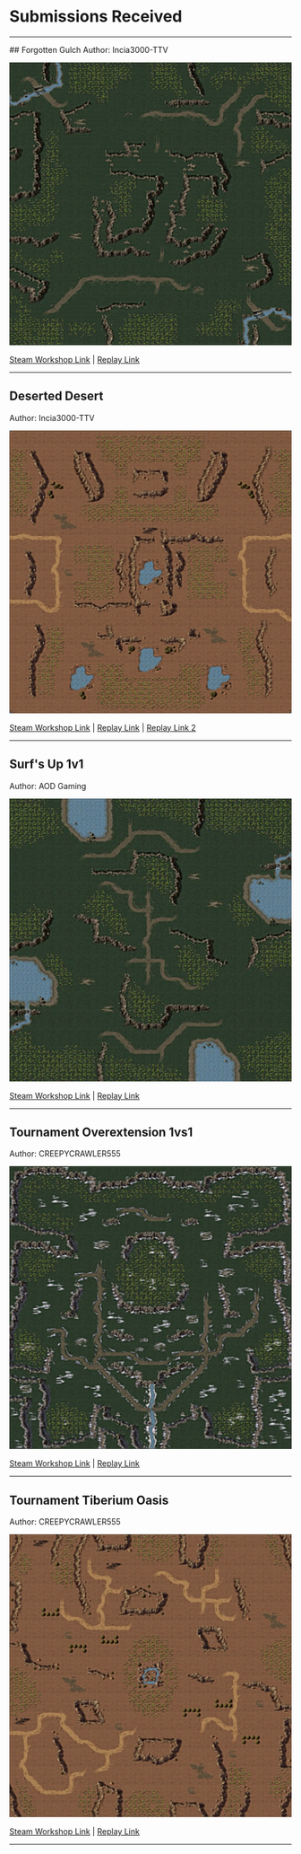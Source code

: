 # Submissions Received

<hr/>
## Forgotten Gulch
Author: Incia3000-TTV

![Thumbnail](images/forgotten-gulch.jpg)

[Steam Workshop Link](https://steamcommunity.com/sharedfiles/filedetails/?id=2228760833) |
[Replay Link](https://replays.cnctdra.ea.com/UGC_01100001039749CF_0000000084D83101_MAPDATA.745903.2208593.1623685297.0.36.Replay)

<hr/>

## Deserted Desert
Author: Incia3000-TTV

![Thumbnail](images/deserted-desert.jpg)

[Steam Workshop Link](https://steamcommunity.com/sharedfiles/filedetails/?id=2543378854) |
[Replay Link](https://replays.cnctdra.ea.com/UGC_01100001039749CF_000000009798E1A6_MAPDATA.745903.2291690.1626019969.0.36.Replay) |
[Replay Link 2](https://replays.cnctdra.ea.com/UGC_01100001039749CF_000000009798E1A6_MAPDATA.745903.2291723.1626020708.0.36.Replay)

<hr/>

## Surf's Up 1v1
Author: AOD Gaming

![Thumbnail](images/surfsup-1v1.jpg)

[Steam Workshop Link](https://steamcommunity.com/sharedfiles/filedetails/?id=2505599254&searchtext=surfs+up) |
[Replay Link](https://replays.cnctdra.ea.com/UGC_011000010A78EF55_0000000095586916_MAPDATA.745903.2319144.1626808356.0.36.Replay)

<hr/>

## Tournament Overextension 1vs1
Author: CREEPYCRAWLER555

![Thumbnail](images/tournament-overextension.jpg)

[Steam Workshop Link](https://steamcommunity.com/sharedfiles/filedetails/?id=2558392717) |
[Replay Link](https://replays.cnctdra.ea.com/UGC_0110000114B4FE26_00000000987DF98D_MAPDATA.745903.2338027.1627372273.0.36.Replay)

<hr/>

## Tournament Tiberium Oasis
Author: CREEPYCRAWLER555

![Thumbnail](images/tournament-tiberium-oasis.jpg)

[Steam Workshop Link](https://steamcommunity.com/sharedfiles/filedetails/?id=2547455148) |
[Replay Link](https://replays.cnctdra.ea.com/UGC_0110000114B4FE26_0000000097D714AC_MAPDATA.745903.2317268.1626746847.0.36.Replay)

<hr/>
